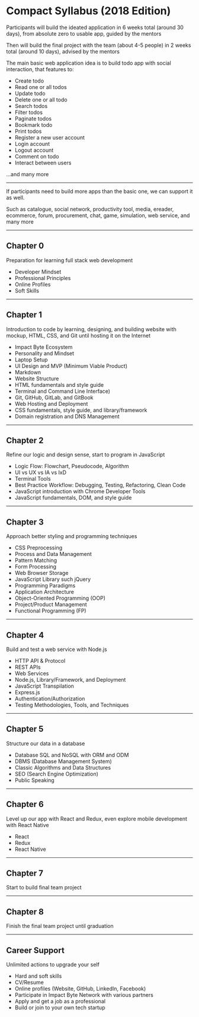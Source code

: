 # Compact Syllabus (2018 Edition)

Participants will build the ideated application in 6 weeks total (around 30 days), from absolute zero to usable app, guided by the mentors

Then will build the final project with the team (about 4-5 people) in 2 weeks total (around 10 days), advised by the mentors

The main basic web application idea is to build todo app with social interaction, that features to:

* Create todo
* Read one or all todos
* Update todo
* Delete one or all todo
* Search todos
* Filter todos
* Paginate todos
* Bookmark todo
* Print todos
* Register a new user account
* Login account
* Logout account
* Comment on todo
* Interact between users

...and many more

---

If participants need to build more apps than the basic one, we can support it as well.

Such as catalogue, social network, productivity tool, media, ereader, ecommerce, forum, procurement, chat, game, simulation, web service, and many more

---

## Chapter 0

Preparation for learning full stack web development

* Developer Mindset
* Professional Principles
* Online Profiles
* Soft Skills

---

## Chapter 1

Introduction to code by learning, designing, and building website with mockup, HTML, CSS, and Git until hosting it on the Internet

* Impact Byte Ecosystem
* Personality and Mindset
* Laptop Setup
* UI Design and MVP (Minimum Viable Product)
* Markdown
* Website Structure
* HTML fundamentals and style guide
* Terminal and Command Line Interface)
* Git, GitHub, GitLab, and GitBook
* Web Hosting and Deployment
* CSS fundamentals, style guide, and library/framework
* Domain registration and DNS Management

---

## Chapter 2

Refine our logic and design sense, start to program in JavaScript

* Logic Flow: Flowchart, Pseudocode, Algorithm
* UI vs UX vs IA vs IxD
* Terminal Tools
* Best Practice Workflow: Debugging, Testing, Refactoring, Clean Code
* JavaScript introduction with Chrome Developer Tools
* JavaScript fundamentals, DOM, and style guide

---

## Chapter 3

Approach better styling and programming techniques

* CSS Preprocessing
* Process and Data Management
* Pattern Matching
* Form Processing
* Web Browser Storage
* JavaScript Library such jQuery
* Programming Paradigms
* Application Architecture
* Object-Oriented Programming (OOP)
* Project/Product Management
* Functional Programming (FP)

---

## Chapter 4

Build and test a web service with Node.js

* HTTP API & Protocol
* REST APIs
* Web Services
* Node.js, Library/Framework, and Deployment
* JavaScript Transpilation
* Express.js
* Authentication/Authorization
* Testing Methodologies, Tools, and Techniques

---

## Chapter 5

Structure our data in a database

* Database SQL and NoSQL with ORM and ODM
* DBMS (Database Management System)
* Classic Algorithms and Data Structures
* SEO (Search Engine Optimization)
* Public Speaking

---

## Chapter 6

Level up our app with React and Redux, even explore mobile development with React Native

* React
* Redux
* React Native

---

## Chapter 7

Start to build final team project

---

## Chapter 8

Finish the final team project until graduation

---

## Career Support

Unlimited actions to upgrade your self

* Hard and soft skills
* CV/Resume
* Online profiles (Website, GitHub, LinkedIn, Facebook)
* Participate in Impact Byte Network with various partners
* Apply and get a job as a professional
* Build or join to your own tech startup
